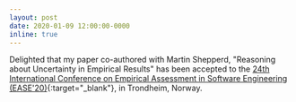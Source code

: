 ```yaml
---
layout: post
date: 2020-01-09 12:00:00-0000
inline: true
---
```


Delighted that my paper co-authored with Martin Shepperd, "Reasoning about Uncertainty in Empirical Results" has been accepted to the [24th International Conference on Empirical Assessment in Software Engineering (EASE'20)](https://www.ntnu.edu/web/ease2020){:target="\_blank"}, in Trondheim, Norway.
